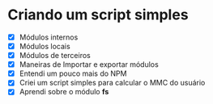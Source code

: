 # Criando um script simples

- [x] Módulos internos
- [x] Módulos locais
- [x] Módulos de terceiros
- [x] Maneiras de Importar e exportar módulos
- [x] Entendi um pouco mais do NPM
- [x] Criei um script simples para calcular o MMC do usuário
- [x] Aprendi sobre o módulo **fs**
